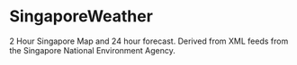# SingaporeWeather
2 Hour Singapore Map and 24 hour forecast. Derived from XML feeds from the Singapore National Environment Agency.
